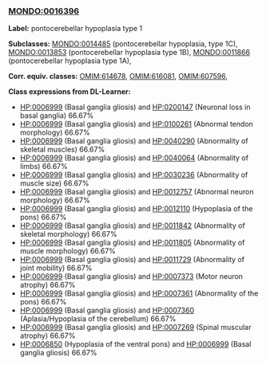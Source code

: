 
### [MONDO:0016396](http://purl.obolibrary.org/obo/MONDO_0016396)
**Label:** pontocerebellar hypoplasia type 1

**Subclasses:** [MONDO:0014485](http://purl.obolibrary.org/obo/MONDO_0014485) (pontocerebellar hypoplasia, type 1C), [MONDO:0013853](http://purl.obolibrary.org/obo/MONDO_0013853) (pontocerebellar hypoplasia type 1B), [MONDO:0011866](http://purl.obolibrary.org/obo/MONDO_0011866) (pontocerebellar hypoplasia type 1A), 

**Corr. equiv. classes:** [OMIM:614678](http://purl.obolibrary.org/obo/OMIM_614678), [OMIM:616081](http://purl.obolibrary.org/obo/OMIM_616081), [OMIM:607596](http://purl.obolibrary.org/obo/OMIM_607596), 

**Class expressions from DL-Learner:**

- [HP:0006999](http://purl.obolibrary.org/obo/HP_0006999) (Basal ganglia gliosis) and [HP:0200147](http://purl.obolibrary.org/obo/HP_0200147) (Neuronal loss in basal ganglia) 66.67%
- [HP:0006999](http://purl.obolibrary.org/obo/HP_0006999) (Basal ganglia gliosis) and [HP:0100261](http://purl.obolibrary.org/obo/HP_0100261) (Abnormal tendon morphology) 66.67%
- [HP:0006999](http://purl.obolibrary.org/obo/HP_0006999) (Basal ganglia gliosis) and [HP:0040290](http://purl.obolibrary.org/obo/HP_0040290) (Abnormality of skeletal muscles) 66.67%
- [HP:0006999](http://purl.obolibrary.org/obo/HP_0006999) (Basal ganglia gliosis) and [HP:0040064](http://purl.obolibrary.org/obo/HP_0040064) (Abnormality of limbs) 66.67%
- [HP:0006999](http://purl.obolibrary.org/obo/HP_0006999) (Basal ganglia gliosis) and [HP:0030236](http://purl.obolibrary.org/obo/HP_0030236) (Abnormality of muscle size) 66.67%
- [HP:0006999](http://purl.obolibrary.org/obo/HP_0006999) (Basal ganglia gliosis) and [HP:0012757](http://purl.obolibrary.org/obo/HP_0012757) (Abnormal neuron morphology) 66.67%
- [HP:0006999](http://purl.obolibrary.org/obo/HP_0006999) (Basal ganglia gliosis) and [HP:0012110](http://purl.obolibrary.org/obo/HP_0012110) (Hypoplasia of the pons) 66.67%
- [HP:0006999](http://purl.obolibrary.org/obo/HP_0006999) (Basal ganglia gliosis) and [HP:0011842](http://purl.obolibrary.org/obo/HP_0011842) (Abnormality of skeletal morphology) 66.67%
- [HP:0006999](http://purl.obolibrary.org/obo/HP_0006999) (Basal ganglia gliosis) and [HP:0011805](http://purl.obolibrary.org/obo/HP_0011805) (Abnormality of muscle morphology) 66.67%
- [HP:0006999](http://purl.obolibrary.org/obo/HP_0006999) (Basal ganglia gliosis) and [HP:0011729](http://purl.obolibrary.org/obo/HP_0011729) (Abnormality of joint mobility) 66.67%
- [HP:0006999](http://purl.obolibrary.org/obo/HP_0006999) (Basal ganglia gliosis) and [HP:0007373](http://purl.obolibrary.org/obo/HP_0007373) (Motor neuron atrophy) 66.67%
- [HP:0006999](http://purl.obolibrary.org/obo/HP_0006999) (Basal ganglia gliosis) and [HP:0007361](http://purl.obolibrary.org/obo/HP_0007361) (Abnormality of the pons) 66.67%
- [HP:0006999](http://purl.obolibrary.org/obo/HP_0006999) (Basal ganglia gliosis) and [HP:0007360](http://purl.obolibrary.org/obo/HP_0007360) (Aplasia/Hypoplasia of the cerebellum) 66.67%
- [HP:0006999](http://purl.obolibrary.org/obo/HP_0006999) (Basal ganglia gliosis) and [HP:0007269](http://purl.obolibrary.org/obo/HP_0007269) (Spinal muscular atrophy) 66.67%
- [HP:0006850](http://purl.obolibrary.org/obo/HP_0006850) (Hypoplasia of the ventral pons) and [HP:0006999](http://purl.obolibrary.org/obo/HP_0006999) (Basal ganglia gliosis) 66.67%


